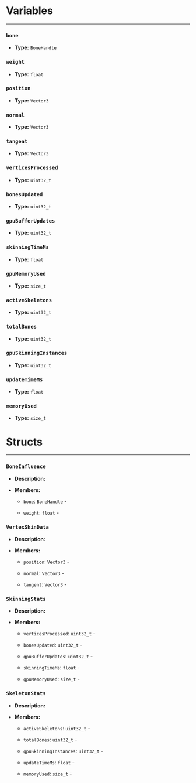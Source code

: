 
# Variables
---

### `bone`

- **Type:** `BoneHandle`



### `weight`

- **Type:** `float`



### `position`

- **Type:** `Vector3`



### `normal`

- **Type:** `Vector3`



### `tangent`

- **Type:** `Vector3`



### `verticesProcessed`

- **Type:** `uint32_t`



### `bonesUpdated`

- **Type:** `uint32_t`



### `gpuBufferUpdates`

- **Type:** `uint32_t`



### `skinningTimeMs`

- **Type:** `float`



### `gpuMemoryUsed`

- **Type:** `size_t`



### `activeSkeletons`

- **Type:** `uint32_t`



### `totalBones`

- **Type:** `uint32_t`



### `gpuSkinningInstances`

- **Type:** `uint32_t`



### `updateTimeMs`

- **Type:** `float`



### `memoryUsed`

- **Type:** `size_t`




# Structs
---

### `BoneInfluence`

- **Description:** 

- **Members:**

  - `bone`: `BoneHandle` - 

  - `weight`: `float` - 



### `VertexSkinData`

- **Description:** 

- **Members:**

  - `position`: `Vector3` - 

  - `normal`: `Vector3` - 

  - `tangent`: `Vector3` - 



### `SkinningStats`

- **Description:** 

- **Members:**

  - `verticesProcessed`: `uint32_t` - 

  - `bonesUpdated`: `uint32_t` - 

  - `gpuBufferUpdates`: `uint32_t` - 

  - `skinningTimeMs`: `float` - 

  - `gpuMemoryUsed`: `size_t` - 



### `SkeletonStats`

- **Description:** 

- **Members:**

  - `activeSkeletons`: `uint32_t` - 

  - `totalBones`: `uint32_t` - 

  - `gpuSkinningInstances`: `uint32_t` - 

  - `updateTimeMs`: `float` - 

  - `memoryUsed`: `size_t` - 


